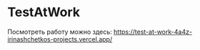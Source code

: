 # TestAtWork
Посмотреть работу можно здесь:
https://test-at-work-4a4z-irinashchetkos-projects.vercel.app/ 
